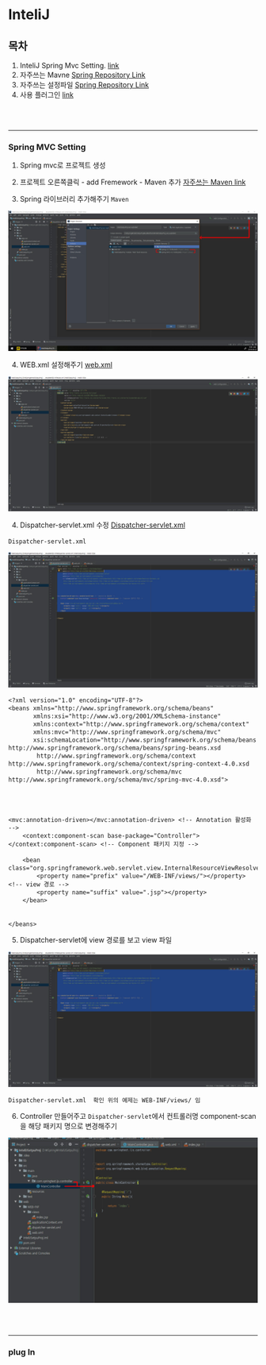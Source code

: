 # InteliJ

## 목차
1. InteliJ Spring Mvc Setting. [link](#Spring-MVC-Setting)
1. 자주쓰는 Mavne [Spring Repository Link](#Spring-MVC-Setting)
1. 자주쓰는 설정파일 [Spring Repository Link](#Spring-MVC-Setting)
1. 사용 플러그인  [link](#plug-In)


<br>
<br>
<hr>

### Spring MVC Setting

1. Spring mvc로 프로젝트 생성
2. 프로젝트 오른쪽클릭 - add Fremework - Maven 추가  [자주쓰는 Maven link]()

3. Spring 라이브러리 추가해주기 `Maven` 

![](asset/InteliJ_projectSetup.jpg)

4. WEB.xml 설정해주기 [web.xml]()

![](asset/InteliJ_webxml.jpg)

4. Dispatcher-servlet.xml 수정 [Dispatcher-servlet.xml]()

`Dispatcher-servlet.xml`

![](asset/InteliJ_dispatcher.jpg)

```
<?xml version="1.0" encoding="UTF-8"?>
<beans xmlns="http://www.springframework.org/schema/beans"
       xmlns:xsi="http://www.w3.org/2001/XMLSchema-instance"
       xmlns:context="http://www.springframework.org/schema/context"
       xmlns:mvc="http://www.springframework.org/schema/mvc"
       xsi:schemaLocation="http://www.springframework.org/schema/beans http://www.springframework.org/schema/beans/spring-beans.xsd
        http://www.springframework.org/schema/context http://www.springframework.org/schema/context/spring-context-4.0.xsd
        http://www.springframework.org/schema/mvc http://www.springframework.org/schema/mvc/spring-mvc-4.0.xsd">




<mvc:annotation-driven></mvc:annotation-driven> <!-- Annotation 활성화 -->
    <context:component-scan base-package="Controller"></context:component-scan> <!-- Component 패키지 지정 -->

    <bean class="org.springframework.web.servlet.view.InternalResourceViewResolver">
        <property name="prefix" value="/WEB-INF/views/"></property> <!-- view 경로 -->
        <property name="suffix" value=".jsp"></property>
    </bean>


</beans>
```


5. Dispatcher-servlet에 view 경로를 보고 view 파일


![](asset/InteliJ_dispatcher.jpg)


```
Dispatcher-servlet.xml  확인 위의 예제는 WEB-INF/views/ 임
```

6. Controller 만들어주고 `Dispatcher-servlet`에서 컨트롤러명 component-scan을 해당 패키지 명으로 변경해주기

![](asset/InteliJ_controller.jpg)


<br>
<br>
<hr>


### plug In

